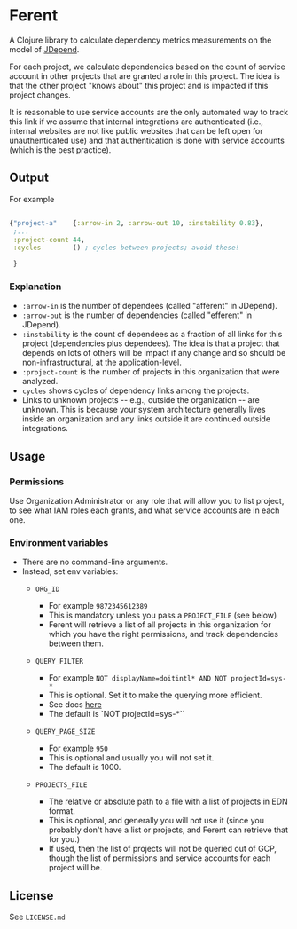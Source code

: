 # Ferent

A Clojure library  to calculate dependency metrics
measurements on the model of [JDepend](https://github.com/clarkware/jdepend).

For each project, we calculate dependencies based on the count
of service account in other projects that are granted a role
in this project. The idea is that the other project "knows about"
this project and is impacted if this project changes.

It is reasonable to use service accounts are the only automated way to track this link
if we assume that internal integrations are authenticated
(i.e., internal websites are not like  public websites that can be
left open for unauthenticated use) and that authentication is done
with service accounts (which is the best practice).

## Output
For example
```clojure

{"project-a"    {:arrow-in 2, :arrow-out 10, :instability 0.83},
 ;...
 :project-count 44,
 :cycles        () ; cycles between projects; avoid these!

 }
```
### Explanation

* `:arrow-in` is the number of dependees (called "afferent" in JDepend).
* `:arrow-out`  is the number of dependencies (called "efferent" in JDepend).
* `:instability` is the count of dependees as a 
fraction of all links for this project 
(dependencies plus dependees). The idea is that a project 
that depends on lots of others will be impact if any change 
and so  should be  non-infrastructural, at the application-level.
* `:project-count`  is the number of projects in this organization that were analyzed.
* `cycles` shows cycles of dependency links among the projects.
* Links to unknown projects -- e.g., outside the organization -- 
are unknown. This is because your system architecture generally 
lives inside an organization and any links outside it are continued
outside integrations.

## Usage
### Permissions
Use Organization Administrator or any role that will allow you to
list project, to see what IAM roles each grants, and what service accounts
are in each one.

### Environment variables
* There are no command-line arguments.
* Instead, set  env variables:
  * `ORG_ID`
    * For example `9872345612389`
    * This is mandatory unless you pass a `PROJECT_FILE` (see below)
    * Ferent will retrieve a list of all projects in this organization
    for which you have the right permissions, 
    and track dependencies between them. 
    
  * `QUERY_FILTER`
    * For example `NOT displayName=doitintl* AND NOT projectId=sys-*`
    * This is optional. Set it to make the querying more efficient.
    * See docs [here](https://cloud.google.com/workflows/docs/reference/googleapis/cloudresourcemanager/v3/projects/search)
    * The default is `NOT projectId=sys-*``
  * `QUERY_PAGE_SIZE`
    * For example `950`
    * This is optional and usually you will not set it.
    * The default is 1000.
  * `PROJECTS_FILE`
    * The relative or absolute path to a file with a list of projects in EDN format.
    * This is optional, and generally you will not use it (since
    you probably don't have a list or projects, and Ferent
    can retrieve that for you.)
    * If used, then the list of projects will not be queried out of GCP, 
   though the list of permissions and service accounts for each project will be. 
    

## License

See `LICENSE.md`